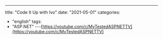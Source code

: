 ---
title: "Code It Up with Ivo"
date: "2021-05-01"
categories:
  - "english"
tags:
  - "ASP.NET"
---[https://youtube.com/c/MyTestedASPNETTV](https://youtube.com/c/MyTestedASPNETTV)
